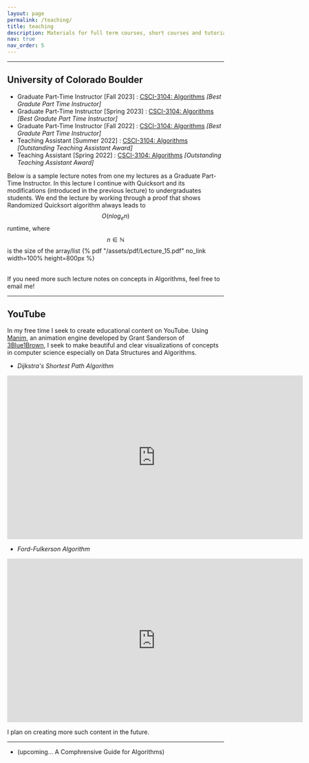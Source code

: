 ```yaml
---
layout: page
permalink: /teaching/
title: teaching
description: Materials for full term courses, short courses and tutorials that I've taught or created.
nav: true
nav_order: 5
---
```

---

## University of Colorado Boulder

* Graduate Part-Time Instructor [Fall 2023] : <a href="https://www.colorado.edu/cs/cspb-3104-algorithms">CSCI-3104: Algorithms</a> *[Best Gradute Part Time Instructor]*
* Graduate Part-Time Instructor [Spring 2023] : <a href="https://www.colorado.edu/cs/cspb-3104-algorithms">CSCI-3104: Algorithms</a> *[Best Gradute Part Time Instructor]*
* Graduate Part-Time Instructor [Fall 2022] : <a href="https://www.colorado.edu/cs/cspb-3104-algorithms">CSCI-3104: Algorithms</a> *[Best Gradute Part Time Instructor]*
* Teaching Assistant [Summer 2022] : <a href="https://www.colorado.edu/cs/cspb-3104-algorithms">CSCI-3104: Algorithms</a> *[Outstanding Teaching Assistant Award]*
* Teaching Assistant [Spring 2022] : <a href="https://www.colorado.edu/cs/cspb-3104-algorithms">CSCI-3104: Algorithms</a> *[Outstanding Teaching Assistant Award]*

Below is a sample lecture notes from one my lectures as a Graduate Part-Time Instructor. In this lecture I continue with Quicksort and its modifications (introduced in the previous lecture) to undergraduates students. We end the lecture by working through a proof that shows Randomized Quicksort algorithm always leads to $$O(nlog_e n)$$ runtime, where $$n \in \mathbb{N}$$ is the size of the array/list
{% pdf "/assets/pdf/Lecture_15.pdf" no_link width=100% height=800px %}

<br>
If you need more such lecture notes on concepts in Algorithms, feel free to email me!


---

## YouTube 

In my free time I seek to create educational content on YouTube. Using <a href="https://www.manim.community/">Manim</a>, an animation engine developed by Grant Sanderson of <a href="https://www.3blue1brown.com/">3Blue1Brown</a>, I seek to make beautiful and clear visualizations of concepts in computer science especially on Data Structures and Algorithms. 

* *Dijkstra's Shortest Path Algorithm*
<p align="center"><iframe width="687" height="380" src="https://www.youtube.com/embed/eJOgNMHFkxI" title="Dijkstra&#39;s Algorithm - A visualized explanation!" frameborder="0" allow="accelerometer; autoplay; clipboard-write; encrypted-media; gyroscope; picture-in-picture; web-share" referrerpolicy="strict-origin-when-cross-origin" allowfullscreen></iframe></p>

* *Ford-Fulkerson Algorithm*
<p align="center"><iframe width="687" height="380" src="https://www.youtube.com/embed/FAXunSp5Oto" title="Ford-Fulkerson Algorithm - A visualized explanation!" frameborder="0" allow="accelerometer; autoplay; clipboard-write; encrypted-media; gyroscope; picture-in-picture; web-share" referrerpolicy="strict-origin-when-cross-origin" allowfullscreen></iframe></p>

I plan on creating more such content in the future.


---

* (upcoming... A Comphrensive Guide for Algorithms)



<!-- <div class="card mt-3">
  <div class="p-3">
    <div class="row">
      <div class="col-sm-10">
        <h5 class="card-title"><a href="https://www.colorado.edu/cs/cspb-3104-algorithms" target="_blank" rel="noopener noreferrer">CSCI-3104: Algorithms</a></h5>
        <h6 class="card-subtitle font-italic">Fall 2023: Graduate Part Time Instructor</h6>
      </div>
    </div>
    <div class="p-3">
        <ul class="card-text font-weight-light list-group list-group-flush ul-class">
        <li class="list-group-item">
            <div class="row">
            <div class="col-sm-9">
                240 undergraduate students
            </div>
            <div class="col-sm-3">
                <a href="https://www.cs.cmu.edu/~epxing/Class/10708-20/lectures/lecture19-RL1.pdf" target="_blank" rel="noopener noreferrer">slides</a>&nbsp;
                <a href="https://www.cs.cmu.edu/~epxing/Class/10708-20/scribe/lec19_scribe.pdf" target="_blank" rel="noopener noreferrer">notes</a>&nbsp;
            </div>
            </div>
        </li>
        </ul>
    </div>
  </div>
</div>

<div class="card mt-3">
  <div class="p-3">
    <div class="row">
      <div class="col-sm-10">
        <h5 class="card-title"><a href="https://www.colorado.edu/cs/cspb-3104-algorithms" target="_blank" rel="noopener noreferrer">CSCI-3104: Algorithms</a></h5>
        <h6 class="card-subtitle font-italic">Spring 2023: Graduate Part Time Instructor</h6>
      </div>
    </div>
    <div class="p-3">
        <ul class="card-text font-weight-light list-group list-group-flush ul-class">
        <li class="list-group-item">
            <div class="row">
            <div class="col-sm-9">
                145 undergraduate students, taught along with <a href="https://www.colorado.edu/biofrontiers/ryan-layer"> Dr. Ryan Layer </a>
            </div>
            <div class="col-sm-3">
                <a href="https://www.cs.cmu.edu/~epxing/Class/10708-20/lectures/lecture19-RL1.pdf" target="_blank" rel="noopener noreferrer">slides</a>&nbsp;
                <a href="https://www.cs.cmu.edu/~epxing/Class/10708-20/scribe/lec19_scribe.pdf" target="_blank" rel="noopener noreferrer">notes</a>&nbsp;
            </div>
            </div>
        </li>
        </ul>
    </div>
  </div>
</div>

<div class="card mt-3">
  <div class="p-3">
    <div class="row">
      <div class="col-sm-10">
        <h5 class="card-title"><a href="https://www.colorado.edu/cs/cspb-3104-algorithms" target="_blank" rel="noopener noreferrer">CSCI-3104: Algorithms</a></h5>
        <h6 class="card-subtitle font-italic">Fall 2022: Graduate Part Time Instructor</h6>
      </div>
    </div>
    <div class="p-3">
        <ul class="card-text font-weight-light list-group list-group-flush ul-class">
        <li class="list-group-item">
            <div class="row">
            <div class="col-sm-9">
                140 undergraduate students, taught along with <a href="https://home.cs.colorado.edu/~jgrochow/index.html"> Dr. Joshua Grochow </a>
            </div>
            <div class="col-sm-3">
                <a href="https://www.cs.cmu.edu/~epxing/Class/10708-20/lectures/lecture19-RL1.pdf" target="_blank" rel="noopener noreferrer">slides</a>&nbsp;
                <a href="https://www.cs.cmu.edu/~epxing/Class/10708-20/scribe/lec19_scribe.pdf" target="_blank" rel="noopener noreferrer">notes</a>&nbsp;
            </div>
            </div>
        </li>
        </ul>
    </div>
  </div>
</div>

<div class="card mt-3">
  <div class="p-3">
    <div class="row">
      <div class="col-sm-10">
        <h5 class="card-title"><a href="https://www.colorado.edu/cs/cspb-3104-algorithms" target="_blank" rel="noopener noreferrer">CSCI-3104: Algorithms</a></h5>
        <h6 class="card-subtitle font-italic">Summer 2022: Graduate Teaching Assistant</h6>
      </div>
    </div>
    <div class="p-3">
        <ul class="card-text font-weight-light list-group list-group-flush ul-class">
        <li class="list-group-item">
            <div class="row">
            <div class="col-sm-9">
                Recitations;  Group of 40 students
            </div>
            <div class="col-sm-3">
                <a href="https://drive.google.com/drive/folders/166g_npIoCGudQAldWwMIeKmeGsL_FBJ_" target="_blank" rel="noopener noreferrer">notes and slides</a>&nbsp;
            </div>
            </div>
        </li>
        </ul>
    </div>
  </div>
</div>

<div class="card mt-3">
  <div class="p-3">
    <div class="row">
      <div class="col-sm-10">
        <h5 class="card-title"><a href="https://www.colorado.edu/cs/cspb-3104-algorithms" target="_blank" rel="noopener noreferrer">CSCI-3104: Algorithms</a></h5>
        <h6 class="card-subtitle font-italic">Spring 2022: Graduate Teaching Assistant</h6>
      </div>
    </div>
    <div class="p-3">
        <ul class="card-text font-weight-light list-group list-group-flush ul-class">
        <li class="list-group-item">
            <div class="row">
            <div class="col-sm-9">
                Recitations;  Group of 40 students
            </div>
            <div class="col-sm-3">
                <a href="https://drive.google.com/drive/folders/1urjjJvbnwg9xluFHHZQfeC7h1LXnc85R" target="_blank" rel="noopener noreferrer">notes and slides</a>&nbsp;
            </div>
            </div>
        </li>
        </ul>
    </div>
  </div>
</div> -->
